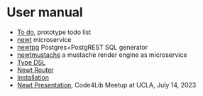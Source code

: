 
# User manual

- [To do](TODO.md), prototype todo list
- [newt](newt.1.md) microservice
- [newtpg](newtpg.1.md) Postgres+PostgREST SQL generator
- [newtmustache](newtmustache.1.md) a mustache render engine as microservice
- [Type DSL](type_dsl.md)
- [Newt Router](newt-router.md)
- [Installation](INSTALL.md)
- [Newt Presentation](presentation/), Code4Lib Meetup at UCLA, July 14, 2023
